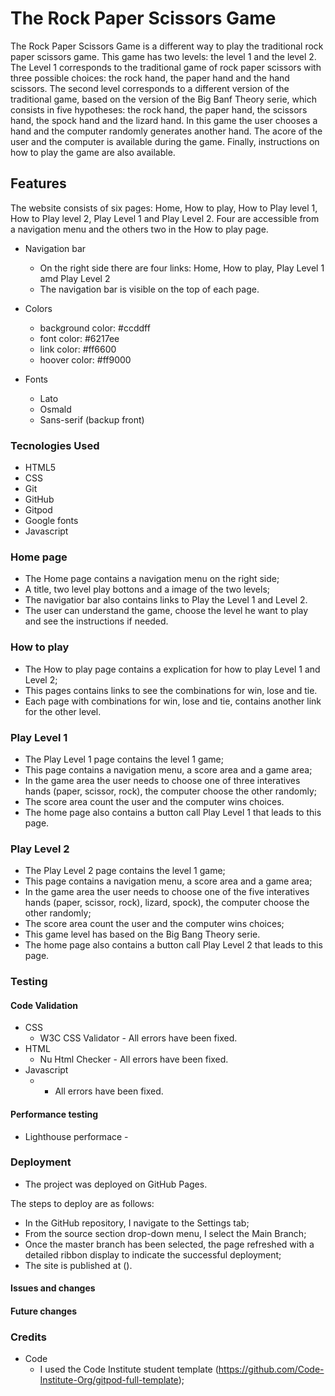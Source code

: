 # The Rock Paper Scissors Game
The Rock Paper Scissors Game is a different way to play the traditional rock paper scissors game. This game has two levels: the level 1 and the level 2. The Level 1 corresponds to the traditional game of rock paper scissors with three possible choices: the rock hand, the paper hand and the hand scissors. The second level corresponds to a different version of the traditional game, based on the version of the Big Banf Theory serie, which consists in five hypotheses: the rock hand, the paper hand, the scissors hand, the spock hand and the lizard hand. In this game the user chooses a hand and the computer randomly generates another hand. The acore of the user and the computer is available during the game. Finally, instructions on how to play the game are also available.

## Features
The website consists of six pages: Home, How to play, How to Play level 1, How to Play level 2, Play Level 1 and Play Level 2. Four are accessible from a navigation menu and the others two in the How to play page.

* Navigation bar 
    * On the right side there are four links: Home, How to play, Play Level 1 amd Play Level 2
    * The navigation bar is visible on the top of each page.

* Colors
    * background color: #ccddff
    * font color: #6217ee
    * link color: #ff6600
    * hoover color: #ff9000

* Fonts
    * Lato
    * Osmald
    * Sans-serif (backup front)

### Tecnologies Used
* HTML5 
* CSS
* Git
* GitHub
* Gitpod
* Google fonts
* Javascript

### Home page
* The Home page contains a navigation menu on the right side;
* A title, two level play bottons and a image of the two levels;
* The navigatior bar also contains links to Play the Level 1 and Level 2.
* The user can understand the game, choose the level he want to play and see the instructions if needed.

### How to play
* The How to play page contains a explication for how to play Level 1 and Level 2;
* This pages contains links to see the combinations for win, lose and tie.
* Each page with combinations for win, lose and tie, contains another link for the other level.

### Play Level 1
* The Play Level 1 page contains the level 1 game;
* This page contains a navigation menu, a score area and a game area;
* In the game area the user needs to choose one of three interatives hands (paper, scissor, rock), the computer choose the other randomly;
* The score area count the user and the computer wins choices.
* The home page also contains a button call Play Level 1 that leads to this page.

### Play Level 2
* The Play Level 2 page contains the level 1 game;
* This page contains a navigation menu, a score area and a game area;
* In the game area the user needs to choose one of the five interatives hands (paper, scissor, rock), lizard, spock), the computer choose the other randomly;
* The score area count the user and the computer wins choices;
* This game level has based on the Big Bang Theory serie.
* The home page also contains a button call Play Level 2 that leads to this page.

### Testing
#### Code Validation
* CSS
    * W3C CSS Validator - All errors have been fixed.
* HTML
    * Nu Html Checker - All errors have been fixed.
* Javascript
    *  - All errors have been fixed.  
    

#### Performance testing
* Lighthouse performace - 

### Deployment
* The project was deployed on GitHub Pages.

The steps to deploy are as follows:
* In the GitHub repository, I navigate to the Settings tab;
* From the source section drop-down menu, I select the Main Branch;
* Once the master branch has been selected, the page refreshed with a detailed ribbon display to indicate the successful deployment;
* The site is published at ().

#### Issues and changes

#### Future changes

### Credits
* Code
    * I used the Code Institute student template (https://github.com/Code-Institute-Org/gitpod-full-template);


